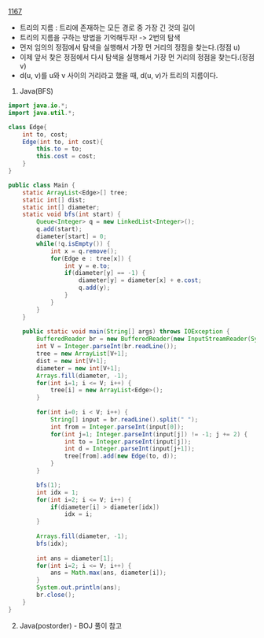 [1167](https://www.acmicpc.net/problem/1167)

- 트리의 지름 : 트리에 존재하는 모든 경로 중 가장 긴 것의 길이
- 트리의 지름을 구하는 방법을 기억해두자! -> 2번의 탐색
- 먼저 임의의 정점에서 탐색을 실행해서 가장 먼 거리의 정점을 찾는다.(정점 u)
- 이제 앞서 찾은 정점에서 다시 탐색을 실행해서 가장 먼 거리의 정점을 찾는다.(정점 v)
- d(u, v)를 u와 v 사이의 거리라고 했을 때, d(u, v)가 트리의 지름이다.

1. Java(BFS)
```java
import java.io.*;
import java.util.*;

class Edge{
	int to, cost;
	Edge(int to, int cost){
		this.to = to;
		this.cost = cost;
	}
}

public class Main {
	static ArrayList<Edge>[] tree;
	static int[] dist;
	static int[] diameter;
	static void bfs(int start) {
		Queue<Integer> q = new LinkedList<Integer>();
		q.add(start);
		diameter[start] = 0;
		while(!q.isEmpty()) {
			int x = q.remove();
			for(Edge e : tree[x]) {
				int y = e.to;
				if(diameter[y] == -1) {
					diameter[y] = diameter[x] + e.cost;
					q.add(y);
				}
			}
		}
	}
	
	public static void main(String[] args) throws IOException {
		BufferedReader br = new BufferedReader(new InputStreamReader(System.in));
		int V = Integer.parseInt(br.readLine());
		tree = new ArrayList[V+1];
		dist = new int[V+1];
		diameter = new int[V+1];
		Arrays.fill(diameter, -1);
		for(int i=1; i <= V; i++) {
			tree[i] = new ArrayList<Edge>();
		}
		
		for(int i=0; i < V; i++) {
			String[] input = br.readLine().split(" ");
			int from = Integer.parseInt(input[0]);
			for(int j=1; Integer.parseInt(input[j]) != -1; j += 2) {
				int to = Integer.parseInt(input[j]);
				int d = Integer.parseInt(input[j+1]);
				tree[from].add(new Edge(to, d));
			}
		}

		bfs(1);
		int idx = 1;
		for(int i=2; i <= V; i++) {
			if(diameter[i] > diameter[idx])
				idx = i;
		}
		
		Arrays.fill(diameter, -1);
		bfs(idx);
		
		int ans = diameter[1];
		for(int i=2; i <= V; i++) {
			ans = Math.max(ans, diameter[i]);
		}
		System.out.println(ans);
		br.close();
	}
}
```

2. Java(postorder) - BOJ 풀이 참고

